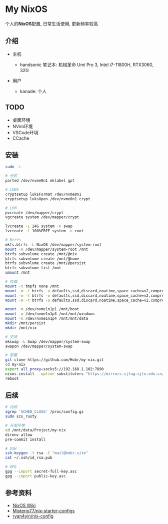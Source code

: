 # My NixOS

个人的**NixOS**配置, 日常生活使用, 更新频率较高

## 介绍

- 主机
  - handsonic 笔记本: 机械革命 Umi Pro 3, Intel i7-11800H, RTX3060, 32G

- 用户
  - kanade: 个人

## TODO

- 桌面环境
- NVim环境
- VSCode环境
- CCache

## 安装

```bash
sudo -i

# 分区
parted /dev/nvme0n1 mklabel gpt

# LUKS
cryptsetup luksFormat /dev/nvme0n1
cryptsetup luksOpen /dev/nvme0n1 crypt

# LVM
pvcreate /dev/mapper/crypt
vgcreate system /dev/mapper/crypt

lvcreate -L 24G system -n swap
lvcreate -l 100%FREE system -n root

# Btrfs
mkfs.btrfs -L NixOS /dev/mapper/system-root
mount -m /dev/mapper/system-root /mnt
btrfs subvolume create /mnt/@nix
btrfs subvolume create /mnt/@home
btrfs subvolume create /mnt/@persist
btrfs subvolume list /mnt
umount /mnt

# 挂载
mount -t tmpfs none /mnt
mount -m -t btrfs -o defaults,ssd,discard,noatime,space_cache=v2,compress=zstd,subvol=@nix /dev/mapper/system-root /mnt/nix
mount -m -t btrfs -o defaults,ssd,discard,noatime,space_cache=v2,compress=zstd,subvol=@home /dev/mapper/system-root /mnt/home
mount -m -t btrfs -o defaults,ssd,discard,noatime,space_cache=v2,compress=zstd,subvol=@persist /dev/mapper/system-root /mnt/persist

mount -m /dev/nvme1n1p1 /mnt/boot
mount -m /dev/nvme1n1p3 /mnt/mnt/windows
mount -m /dev/nvme1n1p4 /mnt/mnt/data
mkdir /mnt/persist
mkdir /mnt/nix

# 交换
mkswap -L Swap /dev/mapper/system-swap
swapon /dev/mapper/system-swap

# 部署
git clone https://github.com/Hobr/my-nix.git
cd my-nix
export all_proxy=socks5://192.168.1.102:7890
nixos-install --option substituters "https://mirrors.sjtug.sjtu.edu.cn/nix-channels/store" --show-trace --flake .#handsonic
reboot
```

## 后续

```bash
# 内核
zgrep 'SCHED_CLASS' /proc/config.gz
sudo scx_rusty

# 开发环境
cd /mnt/data/Project/my-nix
direnv allow
pre-commit install

# SSH
ssh-keygen -t rsa -C "mail@hobr.site"
cat ~/.ssh/id_rsa.pub

# GPG
gpg --import secret-full-key.asc
gpg --import public-key.asc
```

## 参考资料

- [NixOS Wiki](https://nixos.wiki/)
- [Misterio77/nix-starter-configs](https://github.com/Misterio77/nix-starter-configs)
- [ryan4yin/nix-config](https://github.com/ryan4yin/nix-config)
